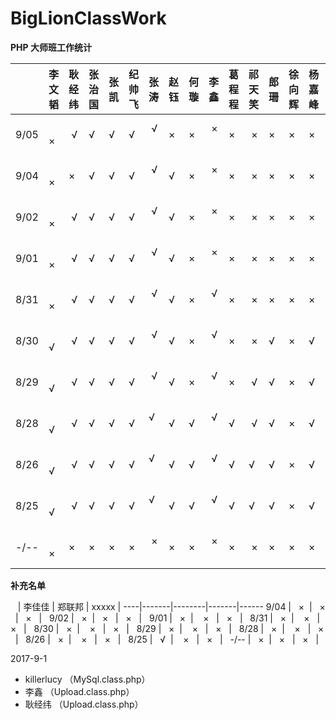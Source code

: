 # BigLionClassWork
**PHP 大师班工作统计**

    | 李文韬 | 耿经纬 | 张治国 | 张凯 | 纪帅飞 | 张涛 | 赵钰 | 何璇 | 李鑫 | 葛程程 | 祁天笑 | 郎珊 | 徐向辉 | 杨嘉峰 | 乔晨华 | 师高明 | （次数）
----|-------|--------|-------|------|--------|-----|------|------|-----|-------|--------|------|-------|-------|--------|-------|------
9/05 |   ×  |    √   |   √   |   √  |   √    |  √  |   ×  |   ×  |  ×  |   ×   |    ×   |   ×  |   ×   |   ×   |    ×   |    ×  |   10
9/04 |   ×  |    ×   |   √   |   √  |   √    |  √  |   √  |   ×  |  ×  |   ×   |    ×   |   ×  |   ×   |   ×   |    ×   |    ×  |   9
9/02 |   ×  |    √   |   √   |   √  |   √    |  √  |   √  |   ×  |  ×  |   ×   |    ×   |   ×  |   ×   |   ×   |    ×   |    ×  |   8
9/01 |   ×  |    √   |   √   |   √  |   √    |  √  |   √  |   ×  |  ×  |   ×   |    ×   |   ×  |   ×   |   ×   |    ×   |    ×  |   7
8/31 |   ×  |    √   |   √   |   √  |   √    |  √  |   √  |   ×  |  √  |   ×   |    ×   |   ×  |   ×   |   ×   |    ×   |    ×  |   6
8/30 |   √  |    √   |   √   |   √  |   √    |  √  |   √  |   ×  |  √  |   ×   |    ×   |   √  |   ×   |   √   |    ×   |    ×  |   5
8/29 |   √  |    √   |   √   |   √  |   √    |  √  |   √  |   ×  |  √  |   ×   |    √   |   √  |   ×   |   √   |    ×   |    √  |   4
8/28 |   √  |    √   |   √   |   √  |   √    |  √  |   √  |   √  |  √  |   √   |    √   |   √  |   ×   |   √   |    ×   |    √  |   3
8/26 |   √  |    √   |   √   |   √  |   √    |  √  |   √  |   √  |  √  |   √   |    √   |   √  |   ×   |   √   |    ×   |    √  |   2
8/25 |   √  |    √   |   √   |   √  |   √    |  √  |   √  |   √  |  √  |   √   |    √   |   √  |   ×   |   √   |    ×   |    √  |   1
-/-- |   ×  |    ×   |   ×   |   ×  |   ×    |  ×  |   ×  |   ×  |  ×  |   ×   |    ×   |   ×  |   ×   |   ×   |    ×   |    ×  |   N

**补充名单**

    | 李佳佳 | 郑联邦 | xxxxx | 
----|-------|--------|-------|------
9/04 |   ×  |    ×   |   ×   |   
9/02 |   ×  |    ×   |   ×   |   
9/01 |   ×  |    ×   |   ×   |   
8/31 |   ×  |    ×   |   ×   |   
8/30 |   ×  |    ×   |   ×   |  
8/29 |   ×  |    ×   |   ×   |   
8/28 |   ×  |    ×   |   ×   |  
8/26 |   ×  |    ×   |   ×   |   
8/25 |   √  |    ×   |   ×   |   
-/-- |   ×  |    ×   |   ×   |  

2017-9-1 
- killerlucy （MySql.class.php）
- 李鑫 （Upload.class.php）
- 耿经纬 （Upload.class.php）


